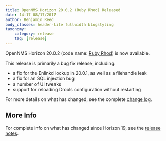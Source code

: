 ```yaml
---
title: OpenNMS Horizon 20.0.2 (Ruby Rhod) Released
date: 14:17 08/17/2017
author: Benjamin Reed
body_classes: header-lite fullwidth blogstyling
taxonomy:
    category: release
    tag: [release]
---
```


OpenNMS Horizon 20.0.2 (code name: [Ruby Rhod](http://fifth-element.wikia.com/wiki/Ruby_Rhod)) is now available.

This release is primarily a bug fix release, including:

* a fix for the Enlinkd lockup in 20.0.1, as well as a filehandle leak
* a fix for an SQL injection bug
* a number of UI tweaks
* support for reloading Drools configuration without restarting

For more details on what has changed, see the complete [change log](http://docs.opennms.org/opennms/releases/20.0.2/releasenotes/#releasenotes-changelog-20.0.2).

More Info
---------

For complete info on what has changed since Horizon 19, see the [release notes](https://docs.opennms.org/opennms/releases/20.0.2/releasenotes/releasenotes.html).
